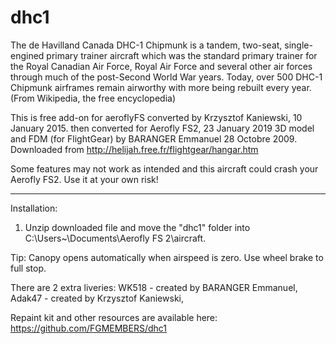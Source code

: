 # dhc1
The de Havilland Canada DHC-1 Chipmunk is a tandem, two-seat, single-engined primary trainer aircraft which was the standard primary trainer for the Royal Canadian Air Force, Royal Air Force and several other air forces through much of the post-Second World War years. Today, over 500 DHC-1 Chipmunk airframes remain airworthy with more being rebuilt every year.(From Wikipedia, the free encyclopedia)

This is free add-on for aeroflyFS converted by Krzysztof Kaniewski, 10 January 2015.
then converted for Aerofly FS2, 23 January 2019
3D model and FDM (for FlightGear) by BARANGER Emmanuel 28 Octobre 2009. Downloaded from http://helijah.free.fr/flightgear/hangar.htm

 Some features may not work as intended and this aircraft could crash your Aerofly FS2. 
 Use it at your own risk!

------------------------------------------------------------
Installation:

1. Unzip downloaded file and move the "dhc1" folder into C:\Users\~\Documents\Aerofly FS 2\aircraft.

Tip:
Canopy opens automatically when airspeed is zero. Use wheel brake to full stop.

There are 2 extra liveries: WK518 - created by BARANGER Emmanuel, Adak47 - created by Krzysztof Kaniewski,

Repaint kit and other resources are available here: https://github.com/FGMEMBERS/dhc1